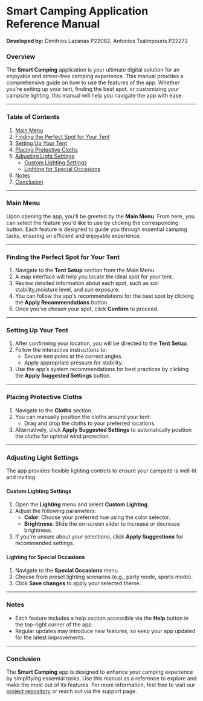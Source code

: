 # Smart Camping Application Reference Manual
**Developed by:** Dimitrios Lazanas P22082, Antonios Tsalmpouris P22272
### Overview
The **Smart Camping** application is your ultimate digital solution for an enjoyable and stress-free camping experience. This manual provides a comprehensive guide on how to use the features of the app. Whether you're setting up your tent, finding the best spot, or customizing your campsite lighting, this manual will help you navigate the app with ease.

---

### Table of Contents

1. [Main Menu](#main-menu)
2. [Finding the Perfect Spot for Your Tent](#finding-the-perfect-spot-for-your-tent)
3. [Setting Up Your Tent](#setting-up-your-tent)
4. [Placing Protective Cloths](#placing-protective-cloths)
5. [Adjusting Light Settings](#adjusting-light-settings)
    - [Custom Lighting Settings](#custom-lighting-settings)
    - [Lighting for Special Occasions](#lighting-for-special-occasions)
6. [Notes](#notes)
7. [Conclusion](#conclusion)

---

### Main Menu

Upon opening the app, you'll be greeted by the **Main Menu**. From here, you can select the feature you'd like to use by clicking the corresponding button. Each feature is designed to guide you through essential camping tasks, ensuring an efficient and enjoyable experience.

---

### Finding the Perfect Spot for Your Tent

1. Navigate to the **Tent Setup** section from the Main Menu.
2. A map interface will help you locate the ideal spot for your tent.
3. Review detailed information about each spot, such as soil stability,moisture level, and sun exposure.
4. You can follow the app's recommendations for the best spot by clicking the **Apply Recommendations** button.
5. Once you’ve chosen your spot, click **Confirm** to proceed.

---

### Setting Up Your Tent

1. After confirming your location, you will be directed to the **Tent Setup**.
2. Follow the interactive instructions to:
   - Secure tent poles at the correct angles.
   - Apply appropriate pressure for stability.
3. Use the app’s system recommendations for best practices by clicking the **Apply Suggested Settings** button.

---

### Placing Protective Cloths

1. Navigate to the **Cloths** section.
2. You can manually position the cloths around your tent:
   - Drag and drop the cloths to your preferred locations.
3. Alternatively, click **Apply Suggested Settings** to automatically position the cloths for optimal wind protection.

---

### Adjusting Light Settings

The app provides flexible lighting controls to ensure your campsite is well-lit and inviting.

#### Custom Lighting Settings

1. Open the **Lighting** menu and select **Custom Lighting**.
2. Adjust the following parameters:
   - **Color**: Choose your preferred hue using the color selector.
   - **Brightness**: Slide the on-screen slider to increase or decrease brightness.
3. If you're unsure about your selections, click **Apply Suggestions** for recommended settings.

#### Lighting for Special Occasions

1. Navigate to the **Special Occasions** menu.
2. Choose from preset lighting scenarios (e.g., party mode, sports mode).
3. Click **Save changes** to apply your selected theme.

---

### Notes

- Each feature includes a help section accessible via the **Help** button in the top-right corner of the app.
- Regular updates may introduce new features, so keep your app updated for the latest improvements.

---

### Conclusion

The **Smart Camping** app is designed to enhance your camping experience by simplifying essential tasks. Use this manual as a reference to explore and make the most out of its features. For more information, feel free to visit our [project repository](https://github.com/dimitry-lzs/hciUI) or reach out via the support page.